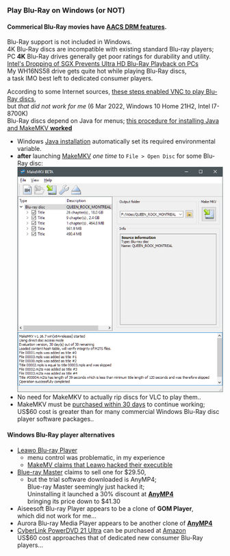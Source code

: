 ---
---
### Play Blu-Ray on Windows (or NOT)

#### Commerical Blu-Ray movies have [AACS DRM features](https://en.wikipedia.org/wiki/Blu-ray#Advanced_Access_Content_System).  
Blu-Ray support is not included in Windows.  
4K Blu-Ray discs are incompatible with existing standard Blu-ray players;  
PC **4K** Blu-Ray drives generally get poor ratings for durability and utility.  
[Intel's Dropping of SGX Prevents Ultra HD Blu-Ray Playback on PCs](https://tech.slashdot.org/story/22/01/14/1650202/intels-dropping-of-sgx-prevents-ultra-hd-blu-ray-playback-on-pcs)  
My WH16NS58 drive gets quite hot while playing Blu-Ray discs,  
 a task IMO best left to dedicated consumer players.  

According to some Internet sources, [these steps enabled VNC to play Blu-Ray discs](https://www.minitool.com/news/accs-decoding.html),  
but *that did not work for me* (6 Mar 2022, Windows 10 Home 21H2, Intel I7-8700K)  
Blu-Ray discs depend on Java for menus;  [this procedure for installing Java and MakeMKV **worked**](https://stolafcarleton.teamdynamix.com/TDClient/1893/StOlaf/KB/ArticleDet?ID=128854)  
* Windows [Java installation](https://www.java.com/en/download/) automatically set its required environmental variable.  
* **after** launching [MakeMKV](https://www.makemkv.com/download/) *one time* to `File > Open Disc` for some Blu-Ray disc:  
![MakeMKV window](images/MakeMKV.png)  
* No need for MakeMKV to actually rip discs for VLC to play them..   
* MakeMKV must be [purchased within 30 days](https://www.makemkv.com/buy/) to continue working;  
  US$60 cost is greater than for many commercial Windows Blu-Ray disc player software packages..  

#### Windows Blu-Ray player alternatives
* [Leawo Blu-ray Player](https://www.leawo.com/blu-ray-player/user-guide.html)  
  - menu control was problematic, in my experience
  - [MakeMV claims that Leawo hacked their executible](https://forum.makemkv.com/forum/viewtopic.php?f=5&p=5790#p5790)  
* [Blue-ray Master](https://www.bluraycopys.com) claims to sell one for $29.50,  
  - but the trial software downloaded is AnyMP4;  
    Blue-ray Master seemingly just hacked it;  
    Uninstalling it launched a 30% discount at [**AnyMP4**](https://www.anymp4.com/blu-ray-player)  
    bringing its price down to $41.30  
* Aiseesoft Blu-ray Player appears to be a clone of **GOM Player**,  
  which did not work for me...  
* Aurora Blu-ray Media Player appears to be another clone of [**AnyMP4**](https://www.anymp4.com/blu-ray-player)
* [CyberLink PowerDVD 21 Ultra](https://www.cyberlink.com/store/powerdvd-ultra/buy_en_US.html) can be purchased at [Amazon](https://www.amazon.com/dp/B095J3GJMM)  
  US$60 cost approaches that of dedicated new consumer Blu-Ray players...  

    
